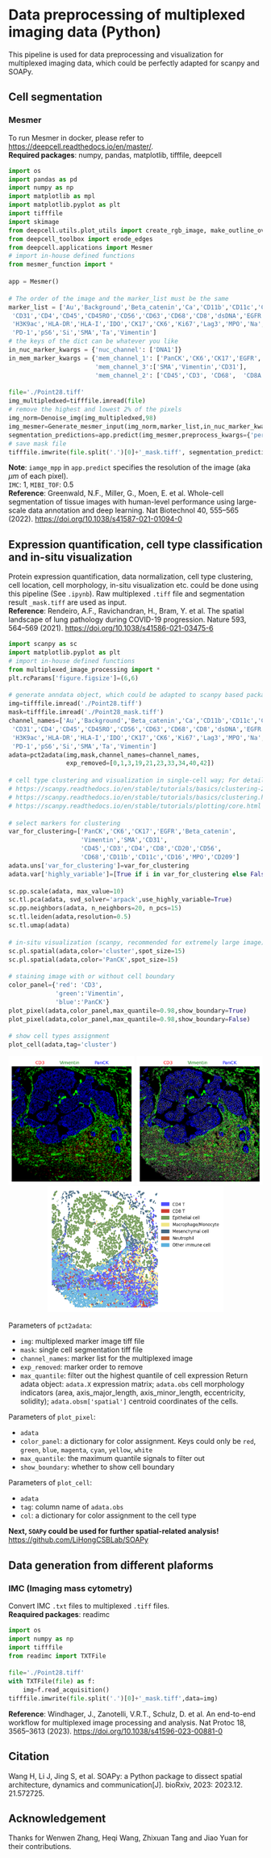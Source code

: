 # Data preprocessing of multiplexed imaging data (Python)
This pipeline is used for data preprocessing and visualization for multiplexed imaging data, which could be perfectly adapted for scanpy and SOAPy.  
## Cell segmentation
### Mesmer
To run Mesmer in docker, please refer to https://deepcell.readthedocs.io/en/master/.  
__Required packages__: numpy, pandas, matplotlib, tifffile, deepcell
``` python
import os
import pandas as pd
import numpy as np
import matplotlib as mpl
import matplotlib.pyplot as plt
import tifffile
import skimage
from deepcell.utils.plot_utils import create_rgb_image, make_outline_overlay
from deepcell_toolbox import erode_edges
from deepcell.applications import Mesmer
# import in-house defined functions
from mesmer_function import *

app = Mesmer()

# The order of the image and the marker_list must be the same
marker_list = ['Au','Background','Beta_catenin','Ca','CD11b','CD11c','CD138','CD16','CD20','CD209','CD3',
 'CD31','CD4','CD45','CD45RO','CD56','CD63','CD68','CD8','dsDNA','EGFR','Fe','FoxP3','H3K27me3',
 'H3K9ac','HLA-DR','HLA-I','IDO','CK17','CK6','Ki67','Lag3','MPO','Na','P','p53','PanCK','PD-L1',
 'PD-1','pS6','Si','SMA','Ta','Vimentin']
# the keys of the dict can be whatever you like
in_nuc_marker_kwargs = {'nuc_channel': ['DNA1']}
in_mem_marker_kwargs = {'mem_channel_1': ['PanCK','CK6','CK17','EGFR','Beta_catenin'], 
                        'mem_channel_3':['SMA','Vimentin','CD31'],
                        'mem_channel_2': ['CD45','CD3', 'CD68',  'CD8A', 'MPO']}

file='./Point28.tiff'
img_multipledxed=tifffile.imread(file)
# remove the highest and lowest 2% of the pixels
img_norm=Denoise_img(img_multipledxed,98)
img_mesmer=Generate_mesmer_input(img_norm,marker_list,in_nuc_marker_kwargs,in_mem_marker_kwargs)
segmentation_predictions=app.predict(img_mesmer,preprocess_kwargs={'percentile':1},image_mpp=0.5,compartment='whole-cell')
# save mask file
tifffile.imwrite(file.split('.')[0]+'_mask.tiff', segmentation_predictions[0,:,:,0])
```

__Note__: `iamge_mpp` in `app.predict` specifies the resolution of the image (aka $\mu m$ of each pixel).  
`IMC`: 1, `MIBI_TOF`: 0.5  
__Reference__: Greenwald, N.F., Miller, G., Moen, E. et al. Whole-cell segmentation of tissue images with human-level performance using large-scale data annotation and deep learning. Nat Biotechnol 40, 555–565 (2022). https://doi.org/10.1038/s41587-021-01094-0
## Expression quantification, cell type classification and in-situ visualization
Protein expression quantification, data normalization, cell type clustering, cell location, cell morphology, in-situ visualization etc. could be done using this pipeline (See `.ipynb`). Raw multiplexed `.tiff` file and segmentation result `_mask.tiff` are used as input.  
__Reference__: Rendeiro, A.F., Ravichandran, H., Bram, Y. et al. The spatial landscape of lung pathology during COVID-19 progression. Nature 593, 564–569 (2021). https://doi.org/10.1038/s41586-021-03475-6  

```python
import scanpy as sc
import matplotlib.pyplot as plt
# import in-house defined functions
from multiplexed_image_processing import *
plt.rcParams['figure.figsize']=(6,6)

# generate anndata object, which could be adapted to scanpy based packages
img=tifffile.imread('./Point28.tiff')
mask=tifffile.imread('./Point28_mask.tiff')
channel_names=['Au','Background','Beta_catenin','Ca','CD11b','CD11c','CD138','CD16','CD20','CD209','CD3',
 'CD31','CD4','CD45','CD45RO','CD56','CD63','CD68','CD8','dsDNA','EGFR','Fe','FoxP3','H3K27me3',
 'H3K9ac','HLA-DR','HLA-I','IDO','CK17','CK6','Ki67','Lag3','MPO','Na','P','p53','PanCK','PD-L1',
 'PD-1','pS6','Si','SMA','Ta','Vimentin']
adata=pct2adata(img,mask,channel_names=channel_names,
                exp_removed=[0,1,3,19,21,23,33,34,40,42])

# cell type clustering and visualization in single-cell way; For details, refer to:
# https://scanpy.readthedocs.io/en/stable/tutorials/basics/clustering-2017.html
# https://scanpy.readthedocs.io/en/stable/tutorials/basics/clustering.html
# https://scanpy.readthedocs.io/en/stable/tutorials/plotting/core.html

# select markers for clustering
var_for_clustering=['PanCK','CK6','CK17','EGFR','Beta_catenin',
                    'Vimentin','SMA','CD31',
                    'CD45','CD3','CD4','CD8','CD20','CD56',
                    'CD68','CD11b','CD11c','CD16','MPO','CD209']
adata.uns['var_for_clustering']=var_for_clustering
adata.var['highly_variable']=[True if i in var_for_clustering else False for i in adata.var_names]

sc.pp.scale(adata, max_value=10)
sc.tl.pca(adata, svd_solver='arpack',use_highly_variable=True)
sc.pp.neighbors(adata, n_neighbors=20, n_pcs=15)
sc.tl.leiden(adata,resolution=0.5)
sc.tl.umap(adata)

# in-situ visualization (scanpy, recommended for extremely large image)
sc.pl.spatial(adata,color='cluster',spot_size=15)
sc.pl.spatial(adata,color='PanCK',spot_size=15)

# staining image with or without cell boundary
color_panel={'red': 'CD3',
             'green':'Vimentin',
             'blue':'PanCK'}
plot_pixel(adata,color_panel,max_quantile=0.98,show_boundary=True)
plot_pixel(adata,color_panel,max_quantile=0.98,show_boundary=False)

# show cell types assignment
plot_cell(adata,tag='cluster')
```
<div align="center">
  <img height="255" width="250" src="Visualization1.png">
  <img height="255" width="250" src="Visualization2.png">
  <img height="250" width="350" src="Visualization3.png">
</div>

Parameters of `pct2adata`:
+ `img`: multiplexed marker image tiff file  
+ `mask`: single cell segmentation tiff file  
+ `channel_names`: marker list for the multiplexed image
+ `exp_removed`: marker order to remove
+ `max_quantile`: filter out the highest quantile of cell expression
Return adata object: `adata.X` expression matrix; `adata.obs` cell morphology indicators (area, axis_major_length, axis_minor_length, eccentricity, solidity); `adata.obsm['spatial']` centroid coordinates of the cells.

Parameters of `plot_pixel`:  
+ `adata`
+ `color_panel`: a dictionary for color assignment. Keys could only be `red`, `green`, `blue`, `magenta`, `cyan`, `yellow`, `white`  
+ `max_quantile`: the maximum quantile signals to filter out
+ `show_boundary`: whether to show cell boundary

Parameters of `plot_cell`:  
+ `adata`
+ `tag`: column name of `adata.obs`
+ `col`: a dictionary for color assignment to the cell type

__Next, `SOAPy` could be used for further spatial-related analysis!__  
https://github.com/LiHongCSBLab/SOAPy  

## Data generation from different plaforms
### IMC (Imaging mass cytometry)
Convert IMC `.txt` files to multiplexed `.tiff` files.  
__Reaquired packages__: readimc
``` python
import os
import numpy as np
import tifffile
from readimc import TXTFile

file='./Point28.tiff'
with TXTFile(file) as f:
    img=f.read_acquisition()
tifffile.imwrite(file.split('.')[0]+'_mask.tiff',data=img)
```

__Reference__: Windhager, J., Zanotelli, V.R.T., Schulz, D. et al. An end-to-end workflow for multiplexed image processing and analysis. Nat Protoc 18, 3565–3613 (2023). https://doi.org/10.1038/s41596-023-00881-0

## Citation
Wang H, Li J, Jing S, et al. SOAPy: a Python package to dissect spatial architecture, dynamics and communication[J]. bioRxiv, 2023: 2023.12. 21.572725.

## Acknowledgement
Thanks for  Wenwen Zhang, Heqi Wang, Zhixuan Tang and Jiao Yuan for their contributions.
